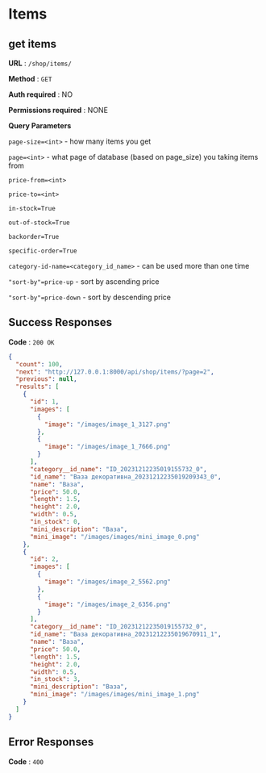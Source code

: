 # Items

## get items

**URL** : `/shop/items/`

**Method** : `GET`

**Auth required** : NO 

**Permissions required** : NONE

**Query Parameters**

```page-size=<int>``` - how many items you get

```page=<int>``` - what page of database (based on page_size) you taking items from

```price-from=<int>```

```price-to=<int>```

```in-stock=True```

```out-of-stock=True```

```backorder=True```

```specific-order=True```

```category-id-name=<category_id_name>``` - can be used more than one time

```"sort-by"=price-up``` - sort by ascending price

```"sort-by"=price-down``` - sort by descending price


## Success Responses

**Code** : `200 OK`


```json
{
  "count": 100,
  "next": "http://127.0.0.1:8000/api/shop/items/?page=2",
  "previous": null,
  "results": [
    {
      "id": 1,
      "images": [
        {
          "image": "/images/image_1_3127.png"
        },
        {
          "image": "/images/image_1_7666.png"
        }
      ],
      "category__id_name": "ID_20231212235019155732_0",
      "id_name": "Ваза декоративна_20231212235019209343_0",
      "name": "Ваза",
      "price": 50.0,
      "length": 1.5,
      "height": 2.0,
      "width": 0.5,
      "in_stock": 0,
      "mini_description": "Ваза",
      "mini_image": "/images/images/mini_image_0.png"
    },
    {
      "id": 2,
      "images": [
        {
          "image": "/images/image_2_5562.png"
        },
        {
          "image": "/images/image_2_6356.png"
        }
      ],
      "category__id_name": "ID_20231212235019155732_0",
      "id_name": "Ваза декоративна_20231212235019670911_1",
      "name": "Ваза",
      "price": 50.0,
      "length": 1.5,
      "height": 2.0,
      "width": 0.5,
      "in_stock": 3,
      "mini_description": "Ваза",
      "mini_image": "/images/images/mini_image_1.png"
    }
  ]
}
```

## Error Responses

**Code** : `400`